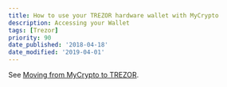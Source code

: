 ```yaml
---
title: How to use your TREZOR hardware wallet with MyCrypto
description: Accessing your Wallet
tags: [Trezor]
priority: 90
date_published: '2018-04-18'
date_modified: '2019-04-01'
---
```


See [Moving from MyCrypto to TREZOR](/how-to/migrating/moving-from-mycrypto-to-trezor).
